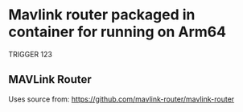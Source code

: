 # Mavlink router packaged in container for running on Arm64

TRIGGER 123

## MAVLink Router
Uses source from: https://github.com/mavlink-router/mavlink-router
